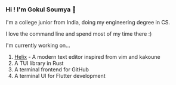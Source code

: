 ### Hi ! I'm Gokul Soumya :wave:

I'm a college junior from India, doing my engineering degree in CS.

I love the command line and spend most of my time there :)

I'm currently working on...

1. [Helix](https://github.com/helix-editor/helix/) - A modern text editor inspired from vim and kakoune
2. A TUI library in Rust
3. A terminal frontend for GitHub
4. A terminal UI for Flutter development

